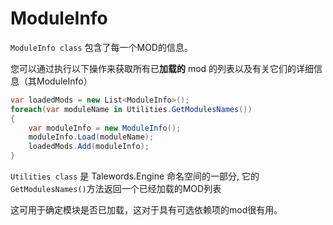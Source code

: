 # ModuleInfo

`ModuleInfo class` 包含了每一个MOD的信息。


您可以通过执行以下操作来获取所有已**加载的** mod 的列表以及有关它们的详细信息（其ModuleInfo）

```csharp
var loadedMods = new List<ModuleInfo>();
foreach(var moduleName in Utilities.GetModulesNames())
{
    var moduleInfo = new ModuleInfo();
    moduleInfo.Load(moduleName);
    loadedMods.Add(moduleInfo);
}
```
`Utilities class` 是 Talewords.Engine 命名空间的一部分, 它的`GetModulesNames()`方法返回一个已经加载的MOD列表

这可用于确定模块是否已加载，这对于具有可选依赖项的mod很有用。
